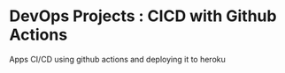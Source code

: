 # DevOps Projects : CICD with Github Actions
Apps CI/CD using github actions and deploying it to heroku
